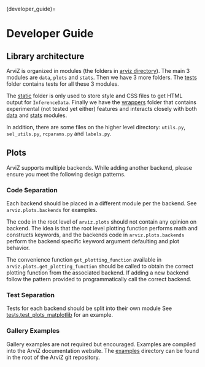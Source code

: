 (developer_guide)=

# Developer Guide
## Library architecture
ArviZ is organized in modules (the folders in [arviz directory](https://github.com/arviz-devs/arviz/tree/main/arviz)).
The main 3 modules are `data`, `plots` and `stats`.
Then we have 3 more folders. The [tests](https://github.com/arviz-devs/arviz/tree/main/arviz/tests) folder contains tests for all these 3 modules.

The [static](https://github.com/arviz-devs/arviz/tree/main/arviz/static) folder is only used to store style and CSS files to get HTML output for `InferenceData`. Finally we have the [wrappers](https://github.com/arviz-devs/arviz/tree/main/arviz/wrappers) folder that contains experimental (not tested yet either) features and interacts closely with both [data](https://github.com/arviz-devs/arviz/tree/main/arviz/data) and [stats](https://github.com/arviz-devs/arviz/tree/main/arviz/stats) modules.

In addition, there are some files on the higher level directory: `utils.py`, `sel_utils.py`,
`rcparams.py` and `labels.py`.

## Plots
ArviZ supports multiple backends. While adding another backend, please ensure you meet the
following design patterns.

### Code Separation
Each backend should be placed in a different module per the backend.
See `arviz.plots.backends` for examples.

The code in the root level of `arviz.plots` should not contain
any opinion on backend. The idea is that the root level plotting
function performs math and constructs keywords, and the backends
code in `arviz.plots.backends` perform the backend specific
keyword argument defaulting and plot behavior.

The convenience function `get_plotting_function` available in
`arviz.plots.get_plotting_function` should be called to obtain
the correct plotting function from the associated backend. If
adding a new backend follow the pattern provided to programmatically
call the correct backend.

### Test Separation
Tests for each backend should be split into their own module
See [tests.test_plots_matplotlib](https://github.com/arviz-devs/arviz/blob/main/arviz/tests/base_tests/test_plots_matplotlib.py) for an example.

### Gallery Examples
Gallery examples are not required but encouraged. Examples are
compiled into the ArviZ documentation website. The [examples](https://github.com/arviz-devs/arviz/tree/main/examples) directory
can be found in the root of the ArviZ git repository.
